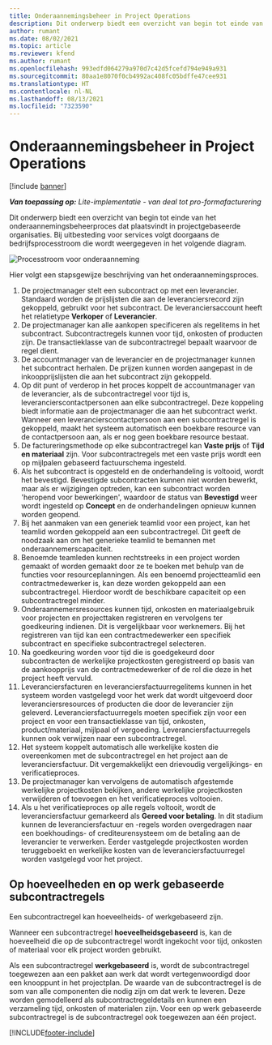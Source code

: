 ```yaml
---
title: Onderaannemingsbeheer in Project Operations
description: Dit onderwerp biedt een overzicht van begin tot einde van het onderaannemingsbeheerproces dat doorgaans plaatsvindt in projectgebaseerde organisaties.
author: rumant
ms.date: 08/02/2021
ms.topic: article
ms.reviewer: kfend
ms.author: rumant
ms.openlocfilehash: 993edfd064279a970d7c42d5fcefd794e949a931
ms.sourcegitcommit: 80aa1e8070f0cb4992ac408fc05bdffe47cee931
ms.translationtype: HT
ms.contentlocale: nl-NL
ms.lasthandoff: 08/13/2021
ms.locfileid: "7323590"
---
```

# <a name="subcontract-management-in-project-operations"></a>Onderaannemingsbeheer in Project Operations

[!include [banner](../../includes/dataverse-preview.md)]

_**Van toepassing op:** Lite-implementatie - van deal tot pro-formafacturering_

Dit onderwerp biedt een overzicht van begin tot einde van het onderaannemingsbeheerproces dat plaatsvindt in projectgebaseerde organisaties. Bij uitbesteding voor services volgt doorgaans de bedrijfsprocesstroom die wordt weergegeven in het volgende diagram.

![Processtroom voor onderaanneming](../media/SubcontractingProcessFlow.png)

Hier volgt een stapsgewijze beschrijving van het onderaannemingsproces.

1. De projectmanager stelt een subcontract op met een leverancier. Standaard worden de prijslijsten die aan de leveranciersrecord zijn gekoppeld, gebruikt voor het subcontract. De leveranciersaccount heeft het relatietype **Verkoper** of **Leverancier**.
2. De projectmanager kan alle aankopen specificeren als regelitems in het subcontract. Subcontractregels kunnen voor tijd, onkosten of producten zijn. De transactieklasse van de subcontractregel bepaalt waarvoor de regel dient.
3. De accountmanager van de leverancier en de projectmanager kunnen het subcontract herhalen. De prijzen kunnen worden aangepast in de inkoopprijslijsten die aan het subcontract zijn gekoppeld.
4. Op dit punt of verderop in het proces koppelt de accountmanager van de leverancier, als de subcontractregel voor tijd is, leverancierscontactpersonen aan elke subcontractregel. Deze koppeling biedt informatie aan de projectmanager die aan het subcontract werkt. Wanneer een leverancierscontactpersoon aan een subcontractregel is gekoppeld, maakt het systeem automatisch een boekbare resource van de contactpersoon aan, als er nog geen boekbare resource bestaat.
5. De factureringsmethode op elke subcontractregel kan **Vaste prijs** of **Tijd en materiaal** zijn. Voor subcontractregels met een vaste prijs wordt een op mijlpalen gebaseerd factuurschema ingesteld.
6.  Als het subcontract is opgesteld en de onderhandeling is voltooid, wordt het bevestigd. Bevestigde subcontracten kunnen niet worden bewerkt, maar als er wijzigingen optreden, kan een subcontract worden 'heropend voor bewerkingen', waardoor de status van **Bevestigd** weer wordt ingesteld op **Concept** en de onderhandelingen opnieuw kunnen worden geopend. 
7.  Bij het aanmaken van een generiek teamlid voor een project, kan het teamlid worden gekoppeld aan een subcontractregel. Dit geeft de noodzaak aan om het generieke teamlid te bemannen met onderaannemerscapaciteit.
8.  Benoemde teamleden kunnen rechtstreeks in een project worden gemaakt of worden gemaakt door ze te boeken met behulp van de functies voor resourceplanningen. Als een benoemd projectteamlid een contractmedewerker is, kan deze worden gekoppeld aan een subcontractregel. Hierdoor wordt de beschikbare capaciteit op een subcontractregel minder.
9.  Onderaannemersresources kunnen tijd, onkosten en materiaalgebruik voor projecten en projecttaken registreren en vervolgens ter goedkeuring indienen. Dit is vergelijkbaar voor werknemers. Bij het registreren van tijd kan een contractmedewerker een specifiek subcontract en specifieke subcontractregel selecteren.
10. Na goedkeuring worden voor tijd die is goedgekeurd door subcontracten de werkelijke projectkosten geregistreerd op basis van de aankoopprijs van de contractmedewerker of de rol die deze in het project heeft vervuld.
11. Leveranciersfacturen en leveranciersfactuurregelitems kunnen in het systeem worden vastgelegd voor het werk dat wordt uitgevoerd door leveranciersresources of producten die door de leverancier zijn geleverd. Leveranciersfactuurregels moeten specifiek zijn voor een project en voor een transactieklasse van tijd, onkosten, product/materiaal, mijlpaal of vergoeding. Leveranciersfactuurregels kunnen ook verwijzen naar een subcontractregel.
12. Het systeem koppelt automatisch alle werkelijke kosten die overeenkomen met de subcontractregel en het project aan de leveranciersfactuur. Dit vergemakkelijkt een drievoudig vergelijkings- en verificatieproces.
13. De projectmanager kan vervolgens de automatisch afgestemde werkelijke projectkosten bekijken, andere werkelijke projectkosten verwijderen of toevoegen en het verificatieproces voltooien.
14. Als u het verificatieproces op alle regels voltooit, wordt de leveranciersfactuur gemarkeerd als **Gereed voor betaling**. In dit stadium kunnen de leveranciersfactuur en -regels worden overgedragen naar een boekhoudings- of crediteurensysteem om de betaling aan de leverancier te verwerken. Eerder vastgelegde projectkosten worden teruggeboekt en werkelijke kosten van de leveranciersfactuurregel worden vastgelegd voor het project.

## <a name="quantity-based-subcontract-lines-and-work-based-subcontract-lines"></a>Op hoeveelheden en op werk gebaseerde subcontractregels

Een subcontractregel kan hoeveelheids- of werkgebaseerd zijn. 

Wanneer een subcontractregel **hoeveelheidsgebaseerd** is, kan de hoeveelheid die op de subcontractregel wordt ingekocht voor tijd, onkosten of materiaal voor elk project worden gebruikt.

Als een subcontractregel **werkgebaseerd** is, wordt de subcontractregel toegewezen aan een pakket aan werk dat wordt vertegenwoordigd door een knooppunt in het projectplan. De waarde van de subcontractregel is de som van alle componenten die nodig zijn om dat werk te leveren. Deze worden gemodelleerd als subcontractregeldetails en kunnen een verzameling tijd, onkosten of materialen zijn. Voor een op werk gebaseerde subcontractregel is de subcontractregel ook toegewezen aan één project.

[!INCLUDE[footer-include](../../includes/footer-banner.md)]

